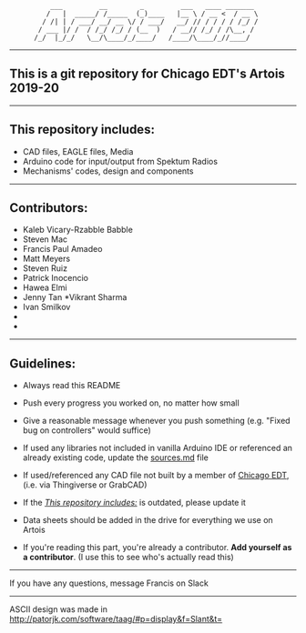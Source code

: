 


              ___         __        _         ___   ____ _______ 
             /   |  _____/ /_____  (_)____   |__ \ / __ <  / __ \
            / /| | / ___/ __/ __ \/ / ___/   __/ // / / / / /_/ /
           / ___ |/ /  / /_/ /_/ / (__  )   / __// /_/ / /\__, / 
          /_/  |_/_/   \__/\____/_/____/   /____/\____/_//____/  
*******************************************************************************************************************************
   
                                                       
## This is a git repository for Chicago EDT's Artois 2019-20
_______________________________________________________________________________________________________________________________
## This repository includes:
* CAD files, EAGLE files, Media
* Arduino code for input/output from Spektum Radios
* Mechanisms' codes, design and components
_______________________________________________________________________________________________________________________________
## Contributors:
* Kaleb Vicary-Rzabble Babble
* Steven Mac
* Francis Paul Amadeo
* Matt Meyers
* Steven Ruiz
* Patrick Inocencio
* Hawea Elmi
* Jenny Tan
*Vikrant Sharma
* Ivan Smilkov
*
*
_______________________________________________________________________________________________________________________________
## Guidelines:

* Always read this README

* Push every progress you worked on, no matter how small

* Give a reasonable message whenever you push something (e.g. "Fixed bug on controllers" would suffice)

* If used any libraries not included in vanilla Arduino IDE or referenced an already existing code, update the [sources.md](sources.md) file

* If used/referenced any CAD file not built by a member of [Chicago EDT](https://chicagoedt.org), (i.e. via Thingiverse or GrabCAD) 
 
* If the [*This repository includes:*](README.md#this-repository-includes) is outdated, please update it

* Data sheets should be added in the drive for everything we use on Artois

* If you're reading this part, you're already a contributor. **Add yourself as a contributor**. (I use this to see who's actually read this)
_______________________________________________________________________________________________________________________________
If you have any questions, message Francis on Slack
_______________________________________________________________________________________________________________________________
ASCII design was made in http://patorjk.com/software/taag/#p=display&f=Slant&t=
